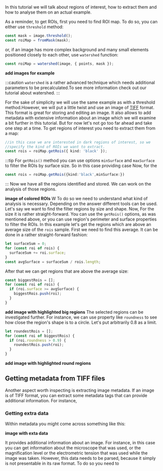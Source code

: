 In this tutorial we will talk about regions of interest, how to extract them and how to analyse them on an actual example.

As a reminder, to get ROIs, first you need to find ROI map. To do so, you can either use `threshold` method:

```ts
const mask = image.threshold();
const roiMap = fromMask(mask);
```

or, if an image has more complex background and many small elements positioned closely to each other, use `watershed` function:

```ts
const roiMap = watershed(image, { points, mask });
```

**add images for example**

:::caution
`watershed` is a rather advanced technique which needs additional parameters to be precalculated.To see more information check out our tutorial about watershed.
:::

For the sake of simplicity we will use the same example as with a threshold method.However, we will put a little twist and use an image of [TIFF](https://en.wikipedia.org/wiki/TIFF 'wikipedia link on .tiff format') format. This format is great for storing and editing an image. It also allows to add metadata with extensive information about an image which we will examine a bit further in this tutorial. But for now let's not go too far ahead and take one step at a time.
To get regions of interest you need to extract them from a map:

```ts
//in this case we are interested in dark regions of interest, so we
//specify the kind of ROIs we want to extract.
const rois = roiMap.getRois({ kind: 'black' });
```

:::tip
For `getRois()` method you can use options `minSurface` and `maxSurface` to filter the ROIs by surface size.
So in this case providing case
Now, for the

```ts
const rois = roiMap.getRois({kind:'black',minSurface:})
```

:::
Now we have all the regions identified and stored. We can work on the analysis of those regions.

**image of colored ROIs**
W
To do so we need to understand what kind of analysis is necessary. Depending on the answer different tools can be used. Let's say we want to find the filter regions by size and shape. Now,
For the size it is rather straight-forward. You can use the `getRois()` options, as was mentioned above, or you can use region's perimeter and surface properties to filter the ROIs.
In this example let's get the regions which are above an average size of the `rois` sample.
First we need to find this average. It can be done in a rather straight-forward fashion:

```ts
let surfaceSum = 0;
for (const roi of rois) {
  surfaceSum += roi.surface;
}
const avgSurface = surfaceSum / rois.length;
```

After that we can get regions that are above the average size:

```ts
const biggestRois = [];
for (const roi of rois) {
  if (roi.surface >= avgSurface) {
    biggestRois.push(roi);
  }
}
```

**add image with highlighted big regions**
The selected regions can be investigated further. For instance, we can use property like `roundness` to see how close the region's shape is to a circle. Let's put arbitrarily 0.8 as a limit.

```ts
let roundestRois = [];
for (const roi of biggestRois) {
  if (roi.roundness > 0.9) {
    roundestRois.push(roi);
  }
}
```

**add image with highlighted round regions**

## Getting metadata from TIFF files

Another aspect worth inspecting is extracting image metadata. If an image is of TIFF format, you can extract some metadata tags that can provide additional information. For instance,

### Getting extra data

Within metadata you might come across something like this:

**image with exta data**

It provides additional information about an image. For instance, in this case you can get information about the microscope that was used, or the magnification level or the electrometric tension that was used while the image was taken. However, this data needs to be parsed, because it simply is not presentable in its raw format.
To do so you need to
